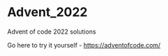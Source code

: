 # Advent_2022
Advent of code 2022 solutions

Go here to try it yourself -
https://adventofcode.com/
